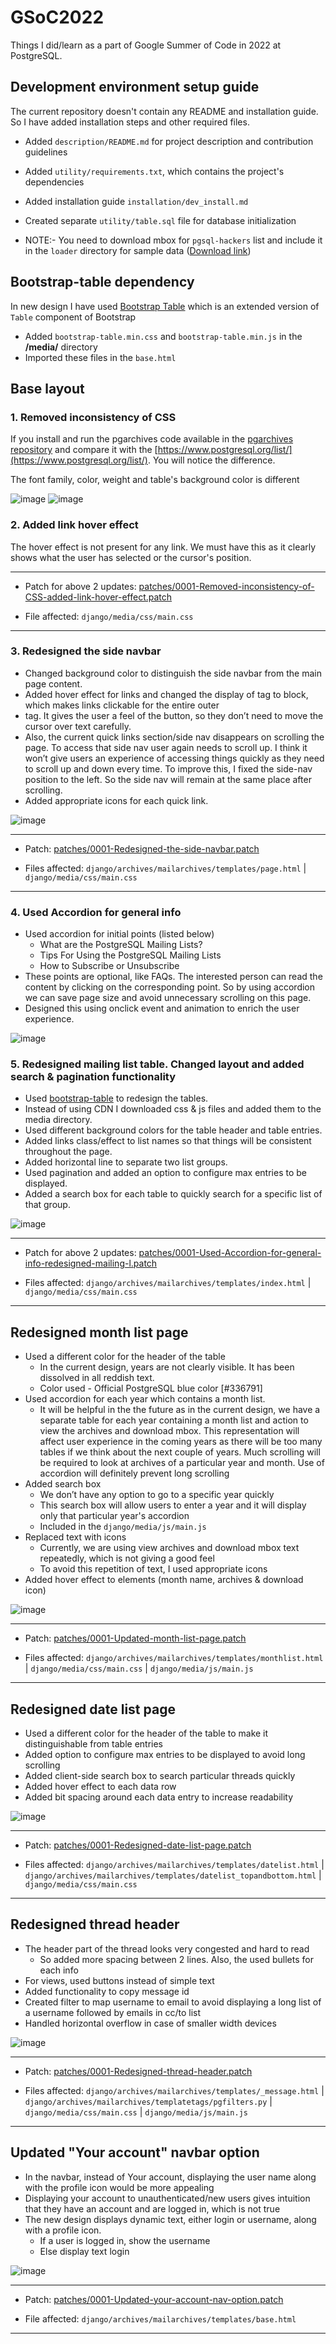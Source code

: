# GSoC2022

Things I did/learn as a part of Google Summer of Code in 2022 at PostgreSQL.

## Development environment setup guide

The current repository doesn't contain any README and installation guide. So I have added installation steps and other required files.

- Added `description/README.md` for project description and contribution guidelines

- Added `utility/requirements.txt`, which contains the project's dependencies

- Added installation guide `installation/dev_install.md`

- Created separate `utility/table.sql` file for database initialization

- NOTE:- You need to download mbox for `pgsql-hackers` list and include it in the `loader` directory for sample data ([Download link](https://www.postgresql.org/list/pgsql-hackers/mbox/pgsql-hackers.202207))



## Bootstrap-table dependency

In new design I have used [Bootstrap Table](https://bootstrap-table.com/) which is an extended version of `Table` component of Bootstrap

- Added `bootstrap-table.min.css` and `bootstrap-table.min.js` in the **/media/** directory
- Imported these files in the `base.html`



## Base layout

### 1. Removed inconsistency of CSS
  If you install and run the pgarchives code available in the [pgarchives repository](https://github.com/postgres/pgarchives) and compare it with the [https://www.postgresql.org/list/](https://www.postgresql.org/list/). You will notice the difference.

  The font family, color, weight and table's background color is different

  ![image](https://user-images.githubusercontent.com/56965873/188971812-cd29124f-d931-4de1-b803-2e00e8ba2a9e.png)
  ![image](https://user-images.githubusercontent.com/56965873/188971867-9e5b43ba-1ecc-4a38-b055-3790681a7b42.png)


### 2. Added link hover effect
  The hover effect is not present for any link. We must have this as it clearly shows what the user has selected or the cursor's position.

---

+ Patch for above 2 updates: [patches/0001-Removed-inconsistency-of-CSS-added-link-hover-effect.patch](patches/0001-Removed-inconsistency-of-CSS-added-link-hover-effect.patch) 

+ File affected: `django/media/css/main.css`

---

### 3. Redesigned the side navbar
- Changed background color to distinguish the side navbar from the main page content.
- Added hover effect for links and changed the display of <a> tag to block, which makes links clickable for the entire outer <li> tag. It gives the user a feel of the button, so they don’t need to move the cursor over text carefully.
- Also, the current quick links section/side nav disappears on scrolling the page. To access that side nav user again needs to scroll up. I think it won’t give users an experience of accessing things quickly as they need to scroll up and down every time. To improve this, I fixed the side-nav position to the left. So the side nav will remain at the same place after scrolling.
- Added appropriate icons for each quick link.

![image](https://user-images.githubusercontent.com/56965873/189035781-65df82cd-f13c-4a44-9137-ce02622de4ee.png)

---

+ Patch: [patches/0001-Redesigned-the-side-navbar.patch](patches/0001-Redesigned-the-side-navbar.patch) 

+ Files affected: `django/archives/mailarchives/templates/page.html` | `django/media/css/main.css`

---


### 4. Used Accordion for general info
- Used accordion for initial points (listed below)
  -   What are the PostgreSQL Mailing Lists?
  -   Tips For Using the PostgreSQL Mailing Lists
  -   How to Subscribe or Unsubscribe
- These points are optional, like FAQs. The interested person can read the content by clicking on the corresponding point. So by using accordion we can save page size and avoid unnecessary scrolling on this page.
- Designed this using onclick event and animation to enrich the user experience.

![image](https://user-images.githubusercontent.com/56965873/189102371-e899ad98-9c59-4380-8948-f44c60e80b41.png)

### 5. Redesigned mailing list table. Changed layout and added search & pagination functionality
- Used [bootstrap-table](https://bootstrap-table.com/docs/getting-started/introduction/) to redesign the tables.
- Instead of using CDN I downloaded css & js files and added them to the media directory.
- Used different background colors for the table header and table entries.
- Added links class/effect to list names so that things will be consistent throughout the page.
- Added horizontal line to separate two list groups.
- Used pagination and added an option to configure max entries to be displayed.
- Added a search box for each table to quickly search for a specific list of that group.
  
![image](https://user-images.githubusercontent.com/56965873/189103475-851bf57e-2afe-4f7e-a77f-2206eae6bea7.png)

---

+ Patch for above 2 updates: [patches/0001-Used-Accordion-for-general-info-redesigned-mailing-l.patch](patches/0001-Used-Accordion-for-general-info-redesigned-mailing-l.patch) 

+ Files affected: `django/archives/mailarchives/templates/index.html` | `django/media/css/main.css`

---


## Redesigned month list page
- Used a different color for the header of the table
  - In the current design, years are not clearly visible. It has been dissolved in all reddish text. 
  - Color used - Official PostgreSQL blue color [#336791]
- Used accordion for each year which contains a month list. 
  - It will be helpful in the the future as in the current design, we have a separate table for each year containing a month list and action to view the archives and download mbox. This representation will affect user experience in the coming years as there will be too many tables if we think about the next couple of years. Much scrolling will be required to look at archives of a particular year and month. Use of accordion will definitely prevent long scrolling
- Added search box
  - We don’t have any option to go to a specific year quickly 
  - This search box will allow users to enter a year and it will display only that particular year's accordion
  - Included in the `django/media/js/main.js`
- Replaced text with icons
  - Currently, we are using view archives and download mbox text repeatedly, which is not giving a good feel
  - To avoid this repetition of text, I used appropriate icons
- Added hover effect to elements (month name, archives & download icon)
  
![image](https://user-images.githubusercontent.com/56965873/189161944-a0212779-a678-45cb-89d1-4fec6bd26ec6.png)

---

+ Patch: [patches/0001-Updated-month-list-page.patch](patches/0001-Updated-month-list-page.patch) 

+ Files affected: `django/archives/mailarchives/templates/monthlist.html` | `django/media/css/main.css` | `django/media/js/main.js`

---
  
## Redesigned date list page
- Used a different color for the header of the table to make it distinguishable from table entries
- Added option to configure max entries to be displayed to avoid long scrolling
- Added client-side search box to search particular threads quickly
- Added hover effect to each data row
- Added bit spacing around each data entry to increase readability
  
![image](https://user-images.githubusercontent.com/56965873/189487348-843db36f-63a0-4eba-8c0d-0d661bbc18ba.png)

---

+ Patch: [patches/0001-Redesigned-date-list-page.patch](patches/0001-Redesigned-date-list-page.patch) 

+ Files affected: `django/archives/mailarchives/templates/datelist.html` | `django/archives/mailarchives/templates/datelist_topandbottom.html` | `django/media/css/main.css`

---
  
## Redesigned thread header 

- The header part of the thread looks very congested and hard to read
  - So added more spacing between 2 lines. Also, the used bullets for each info
- For views, used buttons instead of simple text
- Added functionality to copy message id
- Created filter to map username to email to avoid displaying a long list of a username followed by emails in cc/to list
- Handled horizontal overflow in case of smaller width devices
  
![image](https://user-images.githubusercontent.com/56965873/189491250-07abd592-c0fc-4602-a9f1-de9d4fa50bb3.png)

---

+ Patch: [patches/0001-Redesigned-thread-header.patch](patches/0001-Redesigned-thread-header.patch) 

+ Files affected: `django/archives/mailarchives/templates/_message.html` | `django/archives/mailarchives/templatetags/pgfilters.py` | `django/media/css/main.css` | `django/media/js/main.js`

---

## Updated "Your account" navbar option
- In the navbar, instead of Your account, displaying the user name along with the profile icon would be more appealing
- Displaying your account to unauthenticated/new users gives intuition that they have an account and are logged in, which is not true 
- The new design displays dynamic text, either login or username, along with a profile icon.
  - If a user is logged in, show the username
  - Else display text login 

![image](https://user-images.githubusercontent.com/56965873/189543355-5642559f-dc57-48a1-9663-69574c90e605.png)
  
---

+ Patch: [patches/0001-Updated-your-account-nav-option.patch](patches/0001-Updated-your-account-nav-option.patch) 

+ File affected: `django/archives/mailarchives/templates/base.html`

---
